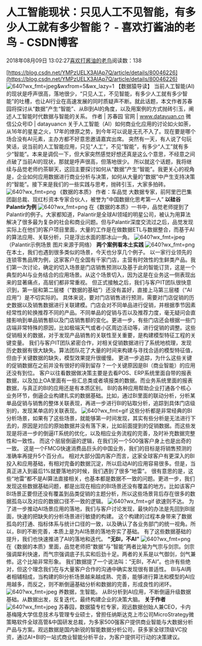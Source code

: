 
# 人工智能现状：只见人工不见智能，有多少人工就有多少智能？ - 喜欢打酱油的老鸟 - CSDN博客


2018年08月09日 13:02:27[喜欢打酱油的老鸟](https://me.csdn.net/weixin_42137700)阅读数：138


[https://blog.csdn.net/YMPzUELX3AIAp7Q/article/details/80046226](https://blog.csdn.net/YMPzUELX3AIAp7Q/article/details/80046226)
![640?wx_fmt=jpeg&wxfrom=5&wx_lazy=1](https://ss.csdn.net/p?http://mmbiz.qpic.cn/mmbiz_jpg/Ir1gRyhAx7vSibS67Smxq8ia8GnmMB7xpgPxJ240RIZHTYoE8Q9se9DLfqpwSU0JqibJeqkEf0bib3MZAHXb2ErJtQ/640?wx_fmt=jpeg&wxfrom=5&wx_lazy=1)
【数据猿导读】 当前人工智能(AI)的现状是呼声很高，落地很少，“只见人工，不见智能，有多少人工就有多少智能”的吐槽，也让AI行业在高速发展的同时质疑声不断。就此话题，本文作者苏春园将探讨从“数据”产生“智能”、从BI到AI的角度，以及用案例的方式抛砖引玉，阐述人工智能时代数据与智能的关系。
作者 | 苏春园
官网 | www.datayuan.cn
微信公众号ID | datayuancn
关于人工智能（AI）如何商业化应用的讨论如火如荼，从16年的星星之火，17年的燎原之势，到今年可以说是无孔不入了。现在要是哪个场合没有AI元素，主办方都不好意思邀请嘉宾出席。
突然有一天，有人说了句玩笑话，说当前的人工智能应用，只见“人工”，不见“智能”，有多少“人工”就有多少“智能”。本来是调侃一下，但大家突然感觉好想还真是这么个意思，不经意之间点破了当前AI的现状，那就是呼声很高，但落地很少。
所以就这个话题，我将继续与品觉老师约茶聊天，这回主要探讨如何从“数据”产生“智能”。我更关心的视角是，企业如何应用数据进行商业分析与决策，如何从大量的“数据”中产生支持决策的“智能”。接下来是我们的一些实践与思考，抛砖引玉，大家多拍砖。
![640?wx_fmt=png](https://ss.csdn.net/p?https://mmbiz.qpic.cn/mmbiz_png/Ir1gRyhAx7vSibS67Smxq8ia8GnmMB7xpg3mG7lm2KXuq3yz3hIvYN2ZavgOUjTGHBTbt6wkOzDfDL3aMp44OkGQ/640?wx_fmt=png)
《数据的本质》 作者：车品觉
大数据专家，前阿里巴巴集团副总裁、现红杉资本专家合伙人，被誉为“中国数据化思考第一人”
**以硅谷Palantir为例**
![640?wx_fmt=png](https://ss.csdn.net/p?https://mmbiz.qpic.cn/mmbiz_png/pKiaONopOEbSy8Z5nhgmCDsNichNG43CcHgpKbibVW5M2ZiaxcTlspqia6GEfbC34pWnroPo8Tj6n3lpicINfb2KkfyA/640?wx_fmt=png)
在《数据的本质》一书中，品觉老师提到了Palantir的例子。大家都知道，Palantir是全球AI领域的明星公司，被认为用算法解决了很多最为复杂的社会和商业问题。但与Palantir深度交流过之后，品觉发现实际上在他们的客户项目里面，大量的工作是在做数据ETL与数据整合，而基于AI的算法应用、关联分析，只是浮出水面的那冰山一角。
![640?wx_fmt=jpeg](https://ss.csdn.net/p?https://mmbiz.qpic.cn/mmbiz_jpg/Ir1gRyhAx7vSibS67Smxq8ia8GnmMB7xpglsGCfFHibAEqcF9hPrPwTv0uiauDxXibDRsh1m3jqJQDCpXMkjpHibW8Yg/640?wx_fmt=jpeg)
（Palantir示例场景 图片来源于网络）
**两个案例看本土实践**
![640?wx_fmt=png](https://ss.csdn.net/p?https://mmbiz.qpic.cn/mmbiz_png/pKiaONopOEbSy8Z5nhgmCDsNichNG43CcHgpKbibVW5M2ZiaxcTlspqia6GEfbC34pWnroPo8Tj6n3lpicINfb2KkfyA/640?wx_fmt=png)
在本土，我们也遇到很多类似的场景，今天也分享几个例子。
以一家行业领先的连锁零售品牌为例，这家客户在全国有千家门店，主营有时效性的生鲜类产品。我们第一次讨论，确定的切入场景是门店销售预测以及基于此的智能订货，这是一个典型的AI与业务结合的应用场景。从这个场景切入，因为这是在业务这一侧表现出来的显著痛点，高层们都非常重视。
但正式接触之后，我们与客户IT团队很快意识到，第一层和第二层楼（“数据的基础”）还没有盖好，直接上马第三层楼（“AI应用”）是不切实际的。
具体来说，要对门店销售进行预测，需要对门店促销的历史数据以及销售数据进行关联建模。门店会对不同单品进行促销，并根据季节因素经常性的轮换推荐不同的产品。不同单品的促销与否以及推荐力度，毫无疑问会直接影响到单品销售额以及门店销售额的变化。更进一步，有些门店还会根据一些门店端非常特殊的原因，比如极端天气或者小区周边活动等，进行促销的调整。这些促销相关的数据，对于发现产品销售的关联性至关重要，是构建模型特征工程的关键变量。
我们与客户IT团队紧密合作，对相关促销数据进行了系统地梳理，发现历史数据有很大缺失。算法团队花了大量的时间来构建与寻找合适的模型特征值，但由于关键数据的缺失，模型效果提升很缓慢。
更进一步追踪，为什么这些关键的促销数据在之前并没有很好的得到留存？一个关键原因是BI（商业智能）的应用还没有到位。
客户以往看数据做决策主要是去看POS、ERP系统里面自带的报表数据，以及加上OA里面有一些汇总类或者填报类的数据。而业务系统里面的报表数据，与真正的BI的应用还是有本质区别。
BI的各种应用帮助企业打通各个核心业务环节，倒逼企业构建扎实的数据基础。比如，通过BI里面的联动分析，分析某单品促销与销售的整体关联表现，再进一步进行BI的钻取分析，追踪到具体门店级别的，发现某单店的关联表现。
![640?wx_fmt=gif](https://ss.csdn.net/p?https://mmbiz.qpic.cn/mmbiz_gif/Ir1gRyhAx7vSibS67Smxq8ia8GnmMB7xpgibZ0e00y6icRHicXqbhsorwaKSPN0Q0OjvsxuFR1ckCr2vxqMauWClkrg/640?wx_fmt=gif)
这些分析都是非常经典的BI分析场景，如果有了这些场景，就能够第一时间发现，其实有些分析是无法进行下去的，原因是对应的原始数据并没有落下来，比如前面提到的促销数据。而这些发现是将进一步的倒逼IT系统的优化，以及相应业务流程的完善，及时补充数据完整性和一致性。
而这个层层倒逼的逻辑，在我们另一个500强客户身上也是出奇的一致。
这是一个FMCG快速消费品巨头的中国业务，我们的目标是将销售预测的准确率再提升5个百分点。
相对大部分国内客户而言，这家全球客户有更深入的BI投入和应用基础，有相对完备的数据沉淀，所以启动AI的应用容易很多。但是，当真正进入到最后1%就要落地的时候，我们遇到了很多“地雷”。
很有意思的是，这些“地雷”都不是AI算法直接相关，也基本都是数据不一致的问题。更进一步，我们发现这些数据基础问题，都是出现在相应的BI场景还没有覆盖的地方。比如该客户BI场景正要但还没有覆盖到品类促销的主题分析，所以这些场景背后存在很多的数据孤岛以及对应的数据口径不一致的逻辑。
![640?wx_fmt=gif](https://ss.csdn.net/p?https://mmbiz.qpic.cn/mmbiz_gif/Ir1gRyhAx7vSibS67Smxq8ia8GnmMB7xpgfj3PYaSL7uUCZdS7u2SesYdibMztZiccqlHYOx1S0sYdicvcBAvp5QcuQ/640?wx_fmt=gif)
欲速则不达。
为了进一步推动AI场景应用的落地，我们与客户讨论发现，最快的办法是先回到BI层面，快速的把缺失的分析场景进行敏捷的构建。
这个构建的过程本身带来了数据孤岛的打通、指标体系与统计口径的一致，以及确认了各业务部门的统一视角。所以，BI的不断完善，本质上是为AI场景的落地夯实了基础。
有了这些数据基础的提升，我们也快速推进了AI的落地和迭代。
**“无BI，不AI”**
![640?wx_fmt=png](https://ss.csdn.net/p?https://mmbiz.qpic.cn/mmbiz_png/pKiaONopOEbSy8Z5nhgmCDsNichNG43CcHgpKbibVW5M2ZiaxcTlspqia6GEfbC34pWnroPo8Tj6n3lpicINfb2KkfyA/640?wx_fmt=png)
在《数据的本质》里面，品觉老师把“数据”与“智能”两者比喻为气宗与剑宗。剑宗强调犀利快速，而气宗强调底子扎实和后劲十足。两者的关系是以气御剑，剑气兼修。这个比喻非常形象。
我们数据提了一个说法叫：“无BI，不AI”。也许有些绝对，但这个理念我们在与大量客户合作的沟通中确实发现很有普适性。
BI与AI两者相辅相成，当构建的BI分析场景越来越成熟、完善，能够进行算法和模型的AI应用越多，而反之，则不断倒逼基础分析和数据的完善，形成良性的闭环。
![640?wx_fmt=jpeg](https://ss.csdn.net/p?https://mmbiz.qpic.cn/mmbiz_jpg/Ir1gRyhAx7vSibS67Smxq8ia8GnmMB7xpgzR3sFO5ibKeAia7egP5Ar8ia4pnicMvCrSYEF6icZI10icO9sgtvyiaicTsF4Q/640?wx_fmt=jpeg)
养数据，生智能。
从BI分析到AI应用，不断倒逼升级数据基础。从数据出发，反复迭代，最终构建企业的决策大脑。
**关于作者**
![640?wx_fmt=jpeg](https://ss.csdn.net/p?https://mmbiz.qpic.cn/mmbiz_jpg/Ir1gRyhAx7vSibS67Smxq8ia8GnmMB7xpgnjx5xrAxQGI73Ricwc41vd2NRphxBX6PVf7WeJV9FYQkaWhqYGyR5ibA/640?wx_fmt=jpeg)
苏春园，数据猿专栏专家，观远数据创始人兼CEO，卡内基梅隆大学信息技术与管理专业硕士，曾担任纳斯达克上市公司MicroStrategy微策略软件全球高管&中国研发总裁，为多家500强客户提供商业智能与大数据分析产品与方案。观远数据是国内新锐的智能数据分析公司，获多家全球顶级VC投资，通过AI+BI的一站式商业智能分析平台，为客户提供可行动的决策建议。

